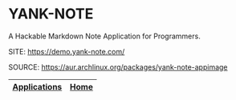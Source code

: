 # YANK-NOTE

 A Hackable Markdown Note Application for Programmers.

 SITE: https://demo.yank-note.com/

 SOURCE: https://aur.archlinux.org/packages/yank-note-appimage

 | [Applications](https://portable-linux-apps.github.io/apps.html) | [Home](https://portable-linux-apps.github.io)
 | --- | --- |
